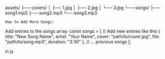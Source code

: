 assets/
├── covers/
│   ├── 1.jpg
│   ├── 2.jpg
│   └── 3.jpg
└── songs/
    ├── song1.mp3
    ├── song2.mp3
    └── song3.mp3


    How to Add More Songs:

Add entries to the songs array:
const songs = [
    // Add new entries like this
    {
        title: "New Song Name",
        artist: "Your Name",
        cover: "path/to/cover.jpg",
        file: "path/to/song.mp3",
        duration: "3:30"
    },
    // ... previous songs
];

in js